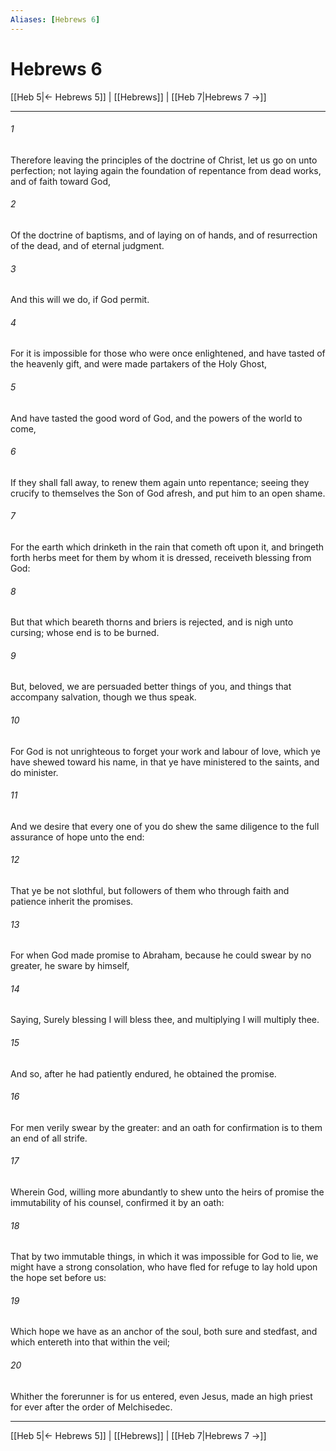 ```yaml
---
Aliases: [Hebrews 6]
---
```

# Hebrews 6

[[Heb 5|← Hebrews 5]] | [[Hebrews]] | [[Heb 7|Hebrews 7 →]]
***



###### 1 
Therefore leaving the principles of the doctrine of Christ, let us go on unto perfection; not laying again the foundation of repentance from dead works, and of faith toward God, 

###### 2 
Of the doctrine of baptisms, and of laying on of hands, and of resurrection of the dead, and of eternal judgment. 

###### 3 
And this will we do, if God permit. 

###### 4 
For it is impossible for those who were once enlightened, and have tasted of the heavenly gift, and were made partakers of the Holy Ghost, 

###### 5 
And have tasted the good word of God, and the powers of the world to come, 

###### 6 
If they shall fall away, to renew them again unto repentance; seeing they crucify to themselves the Son of God afresh, and put him to an open shame. 

###### 7 
For the earth which drinketh in the rain that cometh oft upon it, and bringeth forth herbs meet for them by whom it is dressed, receiveth blessing from God: 

###### 8 
But that which beareth thorns and briers is rejected, and is nigh unto cursing; whose end is to be burned. 

###### 9 
But, beloved, we are persuaded better things of you, and things that accompany salvation, though we thus speak. 

###### 10 
For God is not unrighteous to forget your work and labour of love, which ye have shewed toward his name, in that ye have ministered to the saints, and do minister. 

###### 11 
And we desire that every one of you do shew the same diligence to the full assurance of hope unto the end: 

###### 12 
That ye be not slothful, but followers of them who through faith and patience inherit the promises. 

###### 13 
For when God made promise to Abraham, because he could swear by no greater, he sware by himself, 

###### 14 
Saying, Surely blessing I will bless thee, and multiplying I will multiply thee. 

###### 15 
And so, after he had patiently endured, he obtained the promise. 

###### 16 
For men verily swear by the greater: and an oath for confirmation is to them an end of all strife. 

###### 17 
Wherein God, willing more abundantly to shew unto the heirs of promise the immutability of his counsel, confirmed it by an oath: 

###### 18 
That by two immutable things, in which it was impossible for God to lie, we might have a strong consolation, who have fled for refuge to lay hold upon the hope set before us: 

###### 19 
Which hope we have as an anchor of the soul, both sure and stedfast, and which entereth into that within the veil; 

###### 20 
Whither the forerunner is for us entered, even Jesus, made an high priest for ever after the order of Melchisedec.

***
[[Heb 5|← Hebrews 5]] | [[Hebrews]] | [[Heb 7|Hebrews 7 →]]
